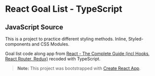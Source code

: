 # React Goal List - TypeScript

## JavaScript Source

This is a project to practice different styling methods.
Inline, Styled-components and CSS Modules.

Goal list code along app from
[React - The Complete Guide (incl Hooks, React Router, Redux)](https://adessoturkey.udemy.com/course/react-the-complete-guide-incl-redux/) recoded with TypeScript.

> **Note:** This project was bootstrapped with [Create React App](https://github.com/facebook/create-react-app).
